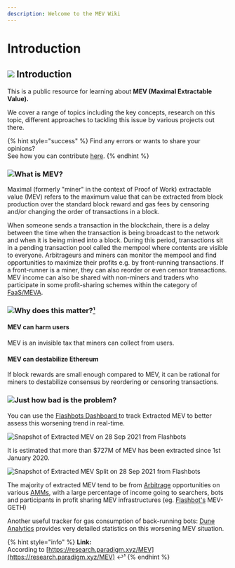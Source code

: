 ```yaml
---
description: Welcome to the MEV Wiki
---
```


# Introduction

## ![](.gitbook/assets/image%20%281%29.png) Introduction <a id="introduction"></a>

This is a public resource for learning about **MEV \(Maximal Extractable Value\).**

We cover a range of topics including the key concepts, research on this topic, different approaches to tackling this issue by various projects out there. 

{% hint style="success" %}
Find any errors or wants to share your opinions?  
See how you can contribute [here](contributions.md).
{% endhint %}

### ![](.gitbook/assets/image.png)What is MEV?

Maximal \(formerly "miner" in the context of Proof of Work\) extractable value \(MEV\) refers to the maximum value that can be extracted from block production over the standard block reward and gas fees by censoring and/or changing the order of transactions in a block.

When someone sends a transaction in the blockchain, there is a delay between the time when the transaction is being broadcast to the network and when it is being mined into a block. During this period, transactions sit in a pending transaction pool called the mempool where contents are visible to everyone. Arbitrageurs and miners can monitor the mempool and find opportunities to maximize their profits e.g. by front-running transactions. If a front-runner is a miner, they can also reorder or even censor transactions. MEV income can also be shared with non-miners and traders who participate in some profit-sharing schemes within the category of [FaaS/MEVA](solutions/faas-or-meva/).



### ![](.gitbook/assets/image.png)Why does this matter?[¹](https://research.paradigm.xyz/MEV)

#### MEV can harm users

MEV is an invisible tax that miners can collect from users.

#### MEV can destabilize Ethereum

If block rewards are small enough compared to MEV, it can be rational for miners to destabilize consensus by reordering or censoring transactions.

### ![](.gitbook/assets/image.png)Just how bad is the problem? <a id="just-how-bad-is-the-problem"></a>

You can use the [Flashbots Dashboard ](https://explore.flashbots.net/)to track Extracted MEV to better assess this worsening trend in real-time.

![Snapshot of Extracted MEV on 28 Sep 2021 from Flashbots](.gitbook/assets/screenshot-2021-09-28-at-6.09.47-pm.png)

It is estimated that more than $727M of MEV has been extracted since 1st January 2020.

![Snapshot of Extracted MEV Split on 28 Sep 2021 from Flashbots](.gitbook/assets/screenshot-2021-09-28-at-6.22.56-pm.png)

The majority of extracted MEV tend to be from [Arbitrage](terms-and-concepts/arbitrage.md) opportunities on various [AMMs](terms-and-concepts/automated-market-maker.md), with a large percentage of income going to searchers, bots and participants in profit sharing MEV infrastructures \(eg. [Flashbot's](solutions/faas-or-meva/flashbots.md) MEV-GETH\)

Another useful tracker for gas consumption of back-running bots:  [Dune Analytics](https://duneanalytics.com/phabc/backrunning-bots-gas-consumption) provides very detailed statistics on this worsening MEV situation.

{% hint style="info" %}
**Link:**  
According to [https://research.paradigm.xyz/MEV](https://research.paradigm.xyz/MEV) ↩¹
{% endhint %}



